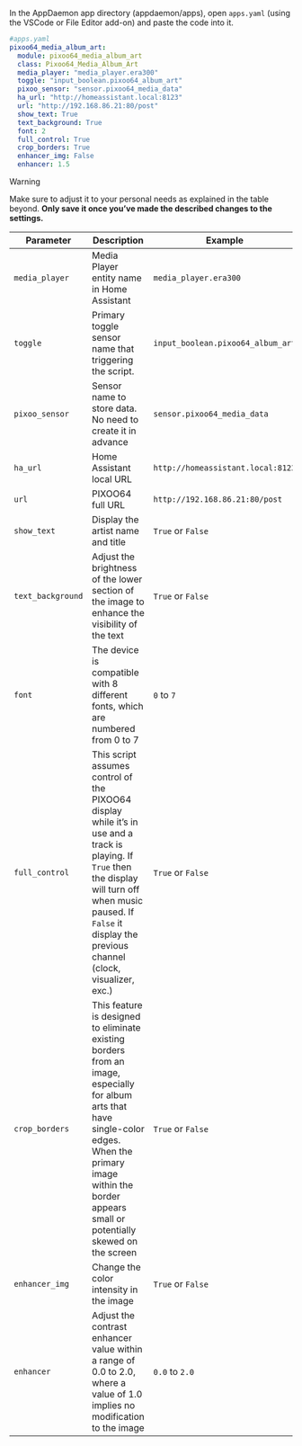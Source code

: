 In the AppDaemon app directory (appdaemon/apps), open `apps.yaml` (using the VSCode or File Editor add-on) and paste the code into it. 
```yaml
#apps.yaml
pixoo64_media_album_art:
  module: pixoo64_media_album_art
  class: Pixoo64_Media_Album_Art
  media_player: "media_player.era300"
  toggle: "input_boolean.pixoo64_album_art"
  pixoo_sensor: "sensor.pixoo64_media_data"
  ha_url: "http://homeassistant.local:8123"
  url: "http://192.168.86.21:80/post"
  show_text: True
  text_background: True
  font: 2
  full_control: True
  crop_borders: True
  enhancer_img: False
  enhancer: 1.5
```
> [!WARNING]
> Make sure to adjust it to your personal needs as explained in the table beyond.
> **Only save it once you’ve made the described changes to the settings.**

| Parameter | Description | Example |
|---|---|---|
| `media_player` | Media Player entity name in Home Assistant | `media_player.era300` |
| `toggle` | Primary toggle sensor name that triggering the script. | `input_boolean.pixoo64_album_art` |
| `pixoo_sensor` | Sensor name to store data. No need to create it in advance | `sensor.pixoo64_media_data` |
| `ha_url` | Home Assistant local URL | `http://homeassistant.local:8123` |
| `url` | PIXOO64 full URL | `http://192.168.86.21:80/post` |
| `show_text` | Display the artist name and title | `True` or `False` |
| `text_background` | Adjust the brightness of the lower section of the image to enhance the visibility of the text | `True` or `False` |
| `font` | The device is compatible with 8 different fonts, which are numbered from 0 to 7 | `0` to `7` |
| `full_control` | This script assumes control of the PIXOO64 display while it’s in use and a track is playing. If `True` then the display will turn off when music paused. If `False` it display the previous channel (clock, visualizer, exc.) | `True` or `False` |
| `crop_borders` | This feature is designed to eliminate existing borders from an image, especially for album arts that have single-color edges. When the primary image within the border appears small or potentially skewed on the screen | `True` or `False` |
| `enhancer_img` | Change the color intensity in the image | `True` or `False` |
| `enhancer` | Adjust the contrast enhancer value within a range of 0.0 to 2.0, where a value of 1.0 implies no modification to the image | `0.0` to `2.0`|
